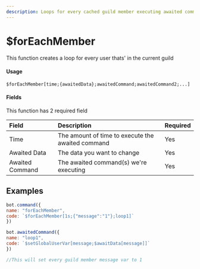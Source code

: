 ```yaml
---
description: Loops for every cached guild member executing awaited commands
---
```


# $forEachMember

This function creates a loop for every user thats' in the current guild

#### Usage

```
$forEachMember[time;{awaitedData};awaitedCommand;awaitedCommand2;...]
```

#### Fields

This function has 2 required field

| Field | Description | Required |
| :--- | :--- | :--- |
| Time | The amount of time to execute the awaited command | Yes |
| Awaited Data | The data you want to change | Yes |
| Awaited Command | The awaited command\(s\) we're executing | Yes |

## Examples

```javascript
bot.command({
name: "forEachMember",
code: `$forEachMember[1s;{"message":"1"};loop1]`
})

bot.awaitedCommand({
name: "loop1",
code: `$setGlobalUserVar[message;$awaitData[message]]`
})

//This will set every guild member message var to 1
```
